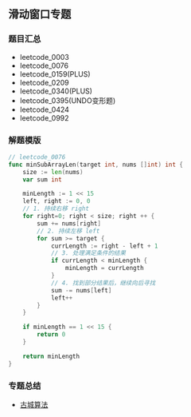 ## 滑动窗口专题
### 题目汇总
- leetcode_0003
- leetcode_0076
- leetcode_0159(PLUS)
- leetcode_0209
- leetcode_0340(PLUS)
- leetcode_0395(UNDO变形题)
- leetcode_0424
- leetcode_0992

### 解题模版
```go
// leetcode_0076
func minSubArrayLen(target int, nums []int) int {
	size := len(nums)
	var sum int

	minLength := 1 << 15
	left, right := 0, 0
	// 1. 持续右移 right
	for right=0; right < size; right ++ {
		sum += nums[right]
		// 2. 持续左移 left
		for sum >= target {
			currLength := right - left + 1
			// 3. 处理满足条件的结果
			if currLength < minLength {
				minLength = currLength
			}
			// 4. 找到部分结果后，继续向后寻找
			sum -= nums[left]
			left++
		}
	}

	if minLength == 1 << 15 {
		return 0
	}

	return minLength
}
```

### 专题总结
- [古城算法](https://www.bilibili.com/video/BV1PU4y147tP?from=search&seid=381302338992998897&spm_id_from=333.337.0.0)